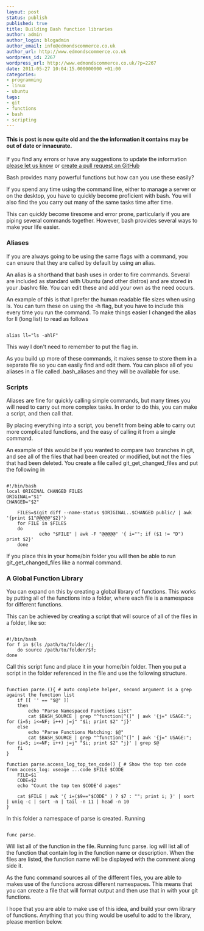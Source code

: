 ```yaml
---
layout: post
status: publish
published: true
title: Building Bash function libraries
author: admin
author_login: blogadmin
author_email: info@edmondscommerce.co.uk
author_url: http://www.edmondscommerce.co.uk
wordpress_id: 2267
wordpress_url: http://www.edmondscommerce.co.uk/?p=2267
date: 2011-05-27 10:04:15.000000000 +01:00
categories:
- programming
- linux
- ubuntu
tags:
- git
- functions
- bash
- scripting
---
```

<div class="oldpost"><h4>This is post is now quite old and the the information it contains may be out of date or innacurate.</h4>
<p>
If you find any errors or have any suggestions to update the information <a href="http://edmondscommerce.github.io/contact-us/index.html">please let us know</a>
or <a href="https://github.com/edmondscommerce/edmondscommerce.github.io">create a pull request on GitHub</a>
</p>
</div>
Bash provides many powerful functions but how can you use these easily?

If you spend any time using the command line, either to manage a server or on the desktop, you have to quickly become proficient with bash. You will also find the you carry out many of the same tasks time after time.

This can quickly become tiresome and error prone, particularly if you are piping several commands together. However, bash provides several ways to make your life easier.

<h3>Aliases</h3>

If you are always going to be using the same flags with a command, you can ensure that they are called by default by using an alias. 

An alias is a shorthand that bash uses in order to fire commands. Several are included as standard with Ubuntu (and other distros) and are stored in your .bashrc file. You can edit these and add your own as the need occurs. 

An example of this is that I prefer the human readable file sizes when using ls. You can turn these on using the -h flag, but you have to include this every time you run the command. To make things easier I changed the alias for ll (long list) to read as follows

```

alias ll="ls -ahlF"

```

This way I don't need to remember to put the flag in.

As you build up more of these commands, it makes sense to store them in a separate file so you can easily find and edit them. You can place all of you aliases in a file called .bash_aliases and they will be available for use.

<h3>Scripts</h3>

Aliases are fine for quickly calling simple commands, but many times you will need to carry out more complex tasks. In order to do this, you can make a script, and then call that.

By placing everything into a script, you benefit from being able to carry out more complicated functions, and the easy of calling it from a single command. 

An example of this would be if you wanted to compare two branches in git, and see all of the files that had been created or modified, but not the files that had been deleted. You create a file called git_get_changed_files and put the following in

```

#!/bin/bash
local ORIGINAL CHANGED FILES 
ORIGINAL="$1"
CHANGED="$2"

    FILES=$(git diff --name-status $ORIGINAL..$CHANGED public/ | awk '{print $1"@@@@@"$2}')
    for FILE in $FILES
    do
            echo "$FILE" | awk -F "@@@@@" '{ i=""; if ($1 != "D") print $2}'
    done

```

If you place this in your home/bin folder you will then be able to run  git_get_changed_files like a normal command.

<h3>A Global Function Library</h3>

You can expand on this by creating a global library of functions. This works by putting all of the functions into a folder, where each file is a namespace for different functions.

This can be achieved by creating a script that will source of all of the files in a folder, like so:

```

#!/bin/bash
for f in $(ls /path/to/folder/); 
    do source /path/to/folder/$f; 
done

```

Call this script func and place it in your home/bin folder. Then you put a script in the folder referenced in the file and use the following structure.

```

function parse.(){ # auto complete helper, second argument is a grep against the function list     
    if [[ '' == "$@" ]]
    then
        echo "Parse Namespaced Functions List"
        cat $BASH_SOURCE | grep "^function[^(]" | awk '{j=" USAGE:"; for (i=5; i<=NF; i++) j=j" "$i; print $2" "j}'
    else
        echo "Parse Functions Matching: $@"
        cat $BASH_SOURCE | grep "^function[^(]" | awk '{j=" USAGE:"; for (i=5; i<=NF; i++) j=j" "$i; print $2" "j}' | grep $@
    fi
}

function parse.access_log_top_ten_code() { # Show the top ten code from access_log: useage ...code $FILE $CODE
	FILE=$1
	CODE=$2
	echo "Count the top ten $CODE'd pages"

	cat $FILE | awk '{ i=($9=="$CODE" ) ? $7 : ""; print i; }' | sort | uniq -c | sort -n | tail -n 11 | head -n 10
}

```

In this folder a namespace of parse is created. Running 
```

func parse. 

```

Will list all of the function in the file. Running func parse. log will list all of the function that contain log in the function name or description. When the files are listed, the function name will be displayed with the comment along side it.

As the func command sources all of the different files, you are able to makes use of the functions across different namespaces. This means that you can create a file that will format output and then use that in with your git functions. 

I hope that you are able to make use of this idea, and build your own library of functions. Anything that you thing would be useful to add to the library, please mention below.
